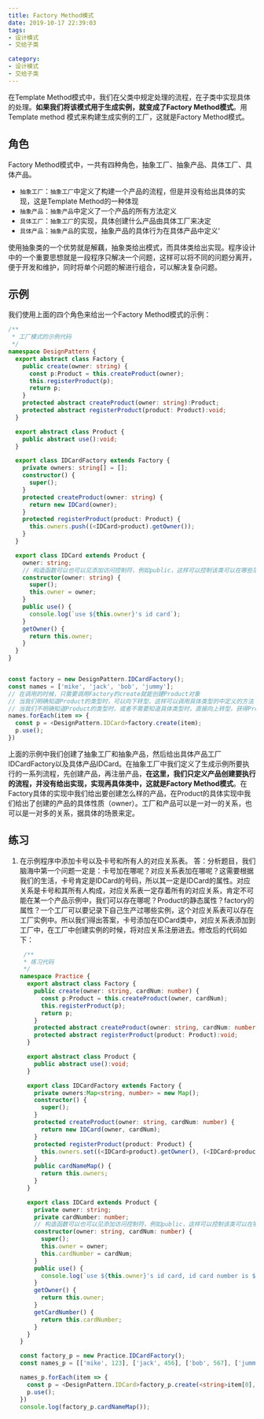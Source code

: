 ```yaml
---
title: Factory Method模式
date: 2019-10-17 22:39:03
tags:
- 设计模式
- 交给子类

category:
- 设计模式
- 交给子类
---
```

在Template Method模式中，我们在父类中规定处理的流程，在子类中实现具体的处理。**如果我们将该模式用于生成实例，就变成了Factory Method模式**。用Template method 模式来构建生成实例的工厂，这就是Factory Method模式。

## 角色
Factory Method模式中，一共有四种角色，抽象工厂、抽象产品、具体工厂、具体产品。
* `抽象工厂`：`抽象工厂`中定义了构建一个产品的流程，但是并没有给出具体的实现，这是Template Method的一种体现
* `抽象产品`：`抽象产品`中定义了一个产品的所有方法定义
* `具体工厂`：`抽象工厂`的实现，具体创建什么产品由具体工厂来决定
* `具体产品`：`抽象产品`的实现，抽象产品的具体行为在具体产品中定义‘

使用抽象类的一个优势就是解藕，抽象类给出模式，而具体类给出实现。程序设计中的一个重要思想就是一段程序只解决一个问题，这样可以将不同的问题分离开，便于开发和维护，同时将单个问题的解进行组合，可以解决复杂问题。

## 示例
我们使用上面的四个角色来给出一个Factory Method模式的示例：
```typescript
/**
 * 工厂模式的示例代码
 */
namespace DesignPattern {
  export abstract class Factory {
    public create(owner: string) {
      const p:Product = this.createProduct(owner);
      this.registerProduct(p);
      return p;
    }
    protected abstract createProduct(owner: string):Product;
    protected abstract registerProduct(product: Product):void;
  }

  export abstract class Product {
    public abstract use():void;
  }

  export class IDCardFactory extends Factory {
    private owners: string[] = [];
    constructor() {
      super();
    }
    protected createProduct(owner: string) {
      return new IDCard(owner);
    }
    protected registerProduct(product: Product) {
      this.owners.push((<IDCard>product).getOwner());
    }
  }

  export class IDCard extends Product {
    owner: string;
    // 构造函数可以也可以见添加访问控制符，例如public，这样可以控制该类可以在哪些范围内可以实例化
    constructor(owner: string) {
      super();
      this.owner = owner;
    }
    public use() {
      console.log(`use ${this.owner}'s id card`);
    }
    getOwner() {
      return this.owner;
    }
  }
}


const factory = new DesignPattern.IDCardFactory();
const names = ['mike', 'jack', 'bob', 'jummy'];
// 在调用的时候，只需要调用Factory的create就能创建Product对象
// 当我们明确知道Product的类型时，可以向下转型，这样可以调用具体类型的中定义的方法
// 当我们不明确知道Product的类型时，或者不需要知道具体类型时，直接向上转型，获得Prodcut类型
names.forEach(item => {
  const p = <DesignPattern.IDCard>factory.create(item);
  p.use();
})
```

上面的示例中我们创建了抽象工厂和抽象产品，然后给出具体产品工厂IDCardFactory以及具体产品IDCard。在抽象工厂中我们定义了生成示例所要执行的一系列流程，先创建产品，再注册产品，**在这里，我们只定义产品创建要执行的流程，并没有给出实现，实现再具体类中，这就是Factory Method模式**。在Factory具体的实现中我们给出要创建怎么样的产品，在Product的具体实现中我们给出了创建的产品的具体性质（owner）。工厂和产品可以是一对一的关系，也可以是一对多的关系，据具体的场景来定。

## 练习
1. 在示例程序中添加卡号以及卡号和所有人的对应关系表。
   答：分析题目，我们脑海中第一个问题一定是：卡号加在哪呢？对应关系表加在哪呢？这需要根据我们的生活，卡号肯定是IDCard的号码，所以其一定是IDCard的属性。对应关系是卡号和其所有人构成，对应关系表一定存着所有的对应关系，肯定不可能在某一个产品示例中，我们可以存在哪呢？Product的静态属性？factory的属性？一个工厂可以要记录下自己生产过哪些实例，这个对应关系表可以存在工厂实例中。所以我们得出答案，卡号添加在IDCard类中，对应关系表添加到工厂中，在工厂中创建实例的时候，将对应关系注册进去。修改后的代码如下：
   ```typescript
    /**
    * 练习代码
    */
   namespace Practice {
     export abstract class Factory {
       public create(owner: string, cardNum: number) {
         const p:Product = this.createProduct(owner, cardNum);
         this.registerProduct(p);
         return p;
       }
       protected abstract createProduct(owner: string, cardNum: number):Product;
       protected abstract registerProduct(product: Product):void;
     }

     export abstract class Product {
       public abstract use():void;
     }

     export class IDCardFactory extends Factory {
       private owners:Map<string, number> = new Map();
       constructor() {
         super();
       }
       protected createProduct(owner: string, cardNum: number) {
         return new IDCard(owner, cardNum);
       }
       protected registerProduct(product: Product) {
         this.owners.set((<IDCard>product).getOwner(), (<IDCard>product).getCardNumber());
       }
       public cardNameMap() {
         return this.owners;
       }
     }

     export class IDCard extends Product {
       private owner: string;
       private cardNumber: number;
       // 构造函数可以也可以见添加访问控制符，例如public，这样可以控制该类可以在哪些范围内可以实例化
       constructor(owner: string, cardNum: number) {
         super();
         this.owner = owner;
         this.cardNumber = cardNum;
       }
       public use() {
         console.log(`use ${this.owner}'s id card, id card number is ${this.cardNumber}`);
       }
       getOwner() {
         return this.owner;
       }
       getCardNumber() {
         return this.cardNumber;
       }
     }
   }

   const factory_p = new Practice.IDCardFactory();
   const names_p = [['mike', 123], ['jack', 456], ['bob', 567], ['jummy', 890]];

   names_p.forEach(item => {
     const p = <DesignPattern.IDCard>factory_p.create(<string>item[0], <number>item[1]);
     p.use();
   })
   console.log(factory_p.cardNameMap());
   ```